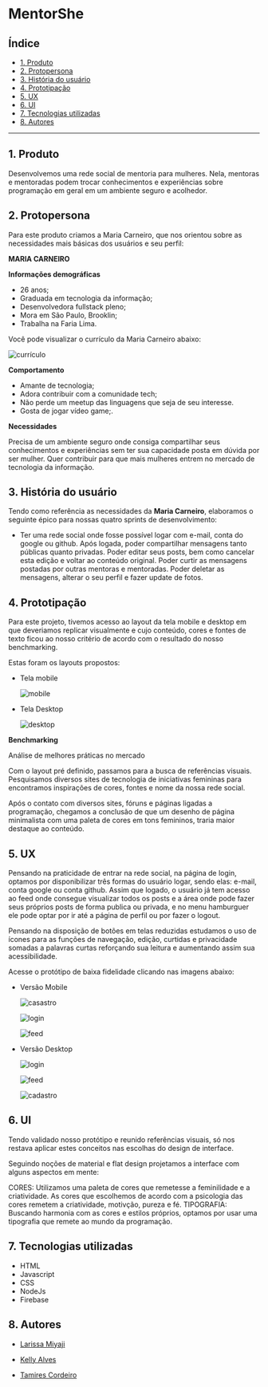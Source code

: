 # MentorShe

## Índice

* [1. Produto](#1-produto)
* [2. Protopersona](#2-protopersona)
* [3. História do usuário](#3-historia-do-usuario)
* [4. Prototipação](#4-prototipacao)
* [5. UX](#5-ux)
* [6. UI](#6-ui)
* [7. Tecnologias utilizadas](#7-tecnologias-utilizadas)
* [8. Autores](#8-autores)

***

## 1. Produto

Desenvolvemos uma rede social de mentoria para mulheres. Nela, mentoras e mentoradas podem trocar conhecimentos e experiências sobre programação em geral em um ambiente seguro e acolhedor.

## 2. Protopersona

Para este produto criamos a Maria Carneiro, que nos orientou sobre as necessidades mais básicas dos usuários e seu perfil:

**MARIA CARNEIRO**

**Informações demográficas**

- 26 anos;
- Graduada em tecnologia da informação;
- Desenvolvedora fullstack pleno;
- Mora em São Paulo, Brooklin;
- Trabalha na Faria Lima.

Você pode visualizar o currículo da Maria Carneiro abaixo: 

![currículo](./public/img/mariadevcarneiro.png)

**Comportamento**

- Amante de tecnologia;
- Adora contribuir com a comunidade tech;
- Não perde um meetup das linguagens que seja de seu interesse.
- Gosta de jogar vídeo game;.

**Necessidades**

Precisa de um ambiente seguro onde consiga compartilhar seus conhecimentos e experiências sem ter sua capacidade posta em dúvida por ser mulher. Quer contribuir para que mais mulheres entrem no mercado de tecnologia da informação. 

## 3. História do usuário

Tendo como referência as necessidades da **Maria Carneiro**, elaboramos o seguinte épico para nossas quatro sprints de desenvolvimento:

- Ter uma rede social onde fosse possível logar com e-mail, conta do google ou github. Após logada, poder compartilhar mensagens tanto públicas quanto privadas. Poder editar seus posts, bem como cancelar esta edição e voltar ao conteúdo original. Poder curtir as mensagens postadas por outras mentoras e mentoradas. Poder deletar as mensagens, alterar o seu perfil e fazer update de fotos.

## 4. Prototipação

Para este projeto, tivemos acesso ao layout da tela mobile e desktop em que deveriamos replicar visualmente e cujo conteúdo, cores e fontes de texto ficou ao nosso critério de acordo com o resultado do nosso benchmarking.

Estas foram os layouts propostos:

* Tela mobile

    ![mobile](https://user-images.githubusercontent.com/32286663/56174616-ec9f6100-5fb8-11e9-9edb-d5ef7c251d9c.png)

* Tela Desktop

    ![desktop](https://user-images.githubusercontent.com/32286663/56174626-fcb74080-5fb8-11e9-8854-26e8d9c4e25f.png)

**Benchmarking**

Análise de melhores práticas no mercado

Com o layout pré definido, passamos para a busca de referências visuais. Pesquisamos diversos sites de tecnologia de iniciativas femininas para encontramos inspirações de cores, fontes e nome da nossa rede social.

Após o contato com diversos sites, fóruns e páginas ligadas a programação, chegamos a conclusão de que um desenho de página minimalista com uma paleta de cores em tons femininos, traria maior destaque ao conteúdo.

## 5. UX

Pensando na praticidade de entrar na rede social, na página de login, optamos por disponibilizar três formas do usuário logar, sendo elas: e-mail, conta google ou conta github. Assim que logado, o usuário já tem acesso ao feed onde consegue visualizar todos os posts e a área onde pode fazer seus próprios posts de forma publica ou privada, e no menu hamburguer ele pode optar por ir até a página de perfil ou por fazer o logout.

Pensando na disposição de botões em telas reduzidas estudamos o uso de ícones para as funções de navegação, edição, curtidas e privacidade somadas a palavras curtas reforçando sua leitura e aumentando assim sua acessibilidade.

Acesse o protótipo de baixa fidelidade clicando nas imagens abaixo:

* Versão Mobile

    ![casastro](./public/img/Cadastro.png)

    ![login](./public/img/loginMobile.png)

    ![feed](./public/img/homeMobile.png)

* Versão Desktop

    ![login](./public/img/loginDesktop.png)

    ![feed](./public/img/feedDektop.png)

    ![cadastro](./public/img/newAccountDesktop.png)

## 6. UI

Tendo validado nosso protótipo e reunido referências visuais, só nos restava aplicar estes conceitos nas escolhas do design de interface.

Seguindo noções de material e flat design projetamos a interface com alguns aspectos em mente:

CORES: Utilizamos uma paleta de cores que remetesse a feminilidade e a criatividade. As cores que escolhemos de acordo com a psicologia das cores remetem a criatividade, motivção, pureza e fé.
TIPOGRAFIA: Buscando harmonia com as cores e estilos próprios, optamos por usar uma tipografia que remete ao mundo da programação.

## 7. Tecnologias utilizadas

- HTML
- Javascript
- CSS
- NodeJs
- Firebase

## 8. Autores

* [Larissa Miyaji](https://github.com/larissamiyaji)

* [Kelly Alves](https://github.com/kellyalves87)

* [Tamires Cordeiro](https://github.com/mirescordeiro)
